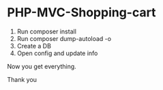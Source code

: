 # PHP-MVC-Shopping-cart

1. Run composer install
2. Run composer dump-autoload -o
3. Create a DB
4. Open config and update info

Now you get everything.

Thank you
